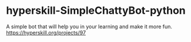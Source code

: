 # hyperskill-SimpleChattyBot-python
A simple bot that will help you in your learning and make it more fun.  
https://hyperskill.org/projects/97
